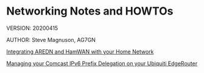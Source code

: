# Networking Notes and HOWTOs

VERSION: 20200415

AUTHOR:  Steve Magnuson, AG7GN

[Integrating AREDN and HamWAN with your Home Network](https://github.com/AG7GN/networking/blob/master/hamwan-aredn-home-README.md)

[Managing your Comcast IPv6 Prefix Delegation on your Ubiquiti EdgeRouter](https://github.com/AG7GN/networking/blob/master/ubiquiti-ipv6-README.md)


 
